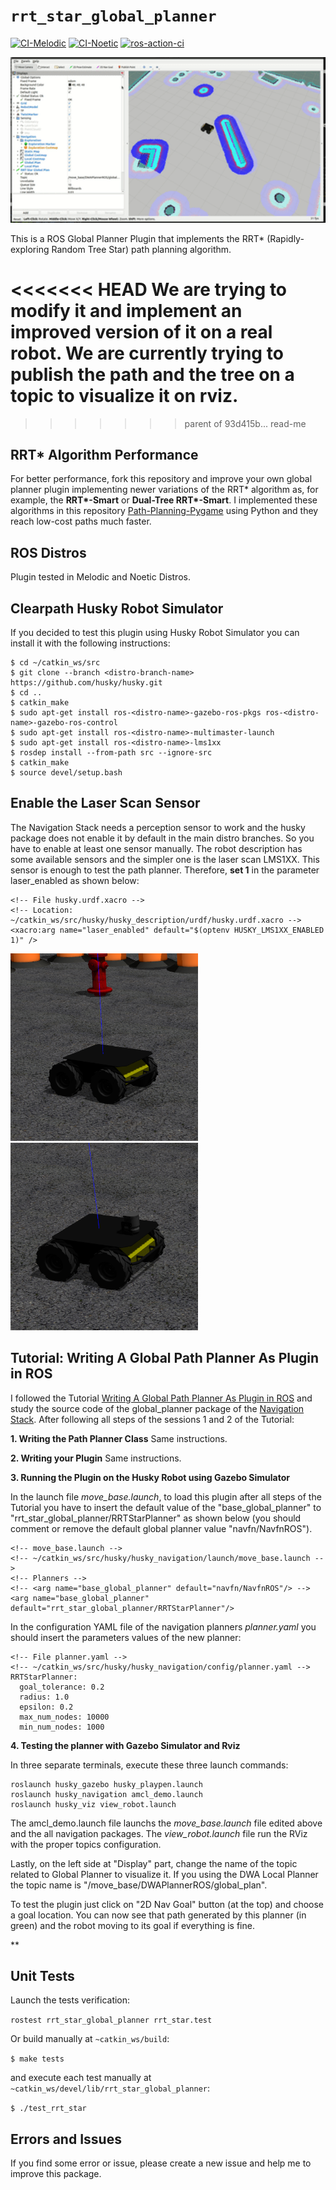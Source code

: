 # `rrt_star_global_planner`
[![CI-Melodic](https://github.com/rafaelbarretorb/rrt_star_global_planner/actions/workflows/action-melodic.yaml/badge.svg)](https://github.com/rafaelbarretorb/rrt_star_global_planner/actions/workflows/action-melodic.yaml) [![CI-Noetic](https://github.com/rafaelbarretorb/rrt_star_global_planner/actions/workflows/action-noetic.yaml/badge.svg)](https://github.com/rafaelbarretorb/rrt_star_global_planner/actions/workflows/action-noetic.yaml) [![ros-action-ci](https://github.com/rafaelbarretorb/rrt_star_global_planner/actions/workflows/action-ros-ci.yaml/badge.svg)](https://github.com/rafaelbarretorb/rrt_star_global_planner/actions/workflows/action-ros-ci.yaml)


<p float="left">
  <img src="doc/rrt_star_husky_path.gif" width="600" />
</p>

This is a ROS Global Planner Plugin that implements the RRT* (Rapidly-exploring Random Tree Star) path planning algorithm.

<<<<<<< HEAD
We are trying to modify it and implement an improved version of it on a real robot. We are currently trying to publish the path and the tree on a topic to visualize it on rviz.
=======
>>>>>>> parent of 93d415b... read-me
## RRT* Algorithm Performance

For better performance, fork this repository and improve your own global planner plugin implementing newer variations of the RRT* algorithm as, for example, the **RRT\*-Smart** or **Dual-Tree RRT\*-Smart**. I implemented these algorithms in this repository [Path-Planning-Pygame](https://github.com/rafaelbarretorb/Path-Planning-Pygame) using Python and they reach low-cost paths much faster.

## ROS Distros

Plugin tested in Melodic and Noetic Distros.


## Clearpath Husky Robot Simulator

If you decided to test this plugin using Husky Robot Simulator you can install it with the following instructions:

```
$ cd ~/catkin_ws/src   
$ git clone --branch <distro-branch-name> https://github.com/husky/husky.git
$ cd ..
$ catkin_make
$ sudo apt-get install ros-<distro-name>-gazebo-ros-pkgs ros-<distro-name>-gazebo-ros-control
$ sudo apt-get install ros-<distro-name>-multimaster-launch
$ sudo apt-get install ros-<distro-name>-lms1xx
$ rosdep install --from-path src --ignore-src  
$ catkin_make 
$ source devel/setup.bash

```

## Enable the Laser Scan Sensor

The Navigation Stack needs a perception sensor to work and the husky package does not enable it by default in the main distro branches. So you have to enable at least one sensor manually. The robot description has some available sensors and the simpler one is the laser scan LMS1XX. This sensor is enough to test the path planner. Therefore, **set 1** in the parameter laser_enabled as shown below:

```
<!-- File husky.urdf.xacro -->
<!-- Location: ~/catkin_ws/src/husky/husky_description/urdf/husky.urdf.xacro -->
<xacro:arg name="laser_enabled" default="$(optenv HUSKY_LMS1XX_ENABLED 1)" />
```

<p float="left">
  <img src="doc/no_laser_husky.png" width="300" />
  <img src="doc/laser_husky.png" width="300" /> 
</p>


## Tutorial: Writing A Global Path Planner As Plugin in ROS

I followed the Tutorial [Writing A Global Path Planner As Plugin in ROS](http://wiki.ros.org/navigation/Tutorials/Writing%20A%20Global%20Path%20Planner%20As%20Plugin%20in%20ROS) and study the source code of the global_planner package of the [Navigation Stack](https://github.com/ros-planning/navigation). After following all steps of the sessions 1 and 2 of the Tutorial:

**1. Writing the Path Planner Class**
Same instructions.

**2. Writing your Plugin**
Same instructions.

**3. Running the Plugin on the Husky Robot using Gazebo Simulator**

In the launch file *move_base.launch*, to load this plugin after all steps of the Tutorial you have to insert the default value of the "base_global_planner" to "rrt_star_global_planner/RRTStarPlanner" as shown below (you should comment or remove the default global planner value "navfn/NavfnROS").

```
<!-- move_base.launch -->
<!-- ~/catkin_ws/src/husky/husky_navigation/launch/move_base.launch -->
<!-- Planners -->
<!-- <arg name="base_global_planner" default="navfn/NavfnROS"/> -->
<arg name="base_global_planner" default="rrt_star_global_planner/RRTStarPlanner"/>
```

In the configuration YAML file of the navigation planners *planner.yaml* you should insert the parameters values of the new planner:

```
<!-- File planner.yaml -->
<!-- ~/catkin_ws/src/husky/husky_navigation/config/planner.yaml -->
RRTStarPlanner:
  goal_tolerance: 0.2
  radius: 1.0
  epsilon: 0.2
  max_num_nodes: 10000
  min_num_nodes: 1000

```
**4. Testing the planner with Gazebo Simulator and Rviz**

In three separate terminals, execute these three launch commands:

```
roslaunch husky_gazebo husky_playpen.launch
roslaunch husky_navigation amcl_demo.launch
roslaunch husky_viz view_robot.launch
```
The amcl_demo.launch file launchs the *move_base.launch* file edited above and the all navigation packages. The *view_robot.launch* file run the RViz with the proper topics configuration. 

Lastly, on the left side at "Display" part, change the name of the topic related to Global Planner to visualize it. If you using the DWA Local Planner the topic name is "/move_base/DWAPlannerROS/global_plan".

To test the plugin just click on "2D Nav Goal" button (at the top) and choose a goal location. You can now see that path generated by this planner (in green) and the robot moving to its goal if everything is fine.

**

## Unit Tests
Launch the tests verification:

```rostest rrt_star_global_planner rrt_star.test```

Or build manually at ```~catkin_ws/build```:

```$ make tests```

and execute each test manually at ```~catkin_ws/devel/lib/rrt_star_global_planner```:

```$ ./test_rrt_star ```

## Errors and Issues

If you find some error or issue, please create a new issue and help me to improve this package.
